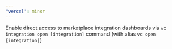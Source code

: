 ```yaml
---
"vercel": minor
---
```


Enable direct access to marketplace integration dashboards via `vc integration open [integration]` command (with alias `vc open [integration]`)
